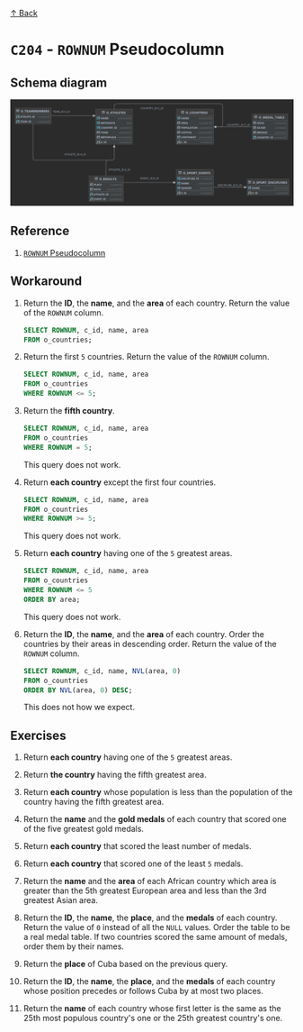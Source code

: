 [↑ Back](./README.md)

# `C204` - `ROWNUM` Pseudocolumn

## Schema diagram

![Schema diagram](./img/olympics-schema.png)

## Reference

1. [`ROWNUM` Pseudocolumn](https://docs.oracle.com/en/database/oracle/oracle-database/21/sqlrf/ROWNUM-Pseudocolumn.html)

## Workaround

1. Return the **ID**, the **name**, and the **area** of each country. Return the value of the `ROWNUM` column.

   ```sql
   SELECT ROWNUM, c_id, name, area
   FROM o_countries;
   ```

1. Return the first `5` countries. Return the value of the `ROWNUM` column.

   ```sql
   SELECT ROWNUM, c_id, name, area
   FROM o_countries
   WHERE ROWNUM <= 5;
   ```

1. Return the **fifth country**.
   
   ```sql
   SELECT ROWNUM, c_id, name, area
   FROM o_countries
   WHERE ROWNUM = 5;
   ```

   This query does not work.

1. Return **each country** except the first four countries. 

   ```sql
   SELECT ROWNUM, c_id, name, area
   FROM o_countries
   WHERE ROWNUM >= 5;
   ```

   This query does not work.

1. Return **each country** having one of the `5` greatest areas.

   ```sql
   SELECT ROWNUM, c_id, name, area
   FROM o_countries
   WHERE ROWNUM <= 5
   ORDER BY area;
   ```

   This query does not work.

1. Return the **ID**, the **name**, and the **area** of each country. Order the countries by their areas in descending order. Return the value of the `ROWNUM` column.
   
   ```sql
   SELECT ROWNUM, c_id, name, NVL(area, 0)
   FROM o_countries
   ORDER BY NVL(area, 0) DESC;
   ```

   This does not how we expect.

## Exercises

1. Return **each country** having one of the `5` greatest areas.

1. Return **the country** having the fifth greatest area.

1. Return **each country** whose population is less than the population of the country having the fifth greatest area.

1. Return the **name** and the **gold medals** of each country that scored one of the five greatest gold medals.

1. Return **each country** that scored the least number of medals.

1. Return **each country** that scored one of the least `5` medals.

1. Return the **name** and the **area** of each African country which area is greater than the 5th greatest European area and less than the 3rd greatest Asian area.

1. Return the **ID**, the **name**, the **place**, and the **medals** of each country. Return the value of `0` instead of all the `NULL` values. Order the table to be a real medal table. If two countries scored the same amount of medals, order them by their names.

1. Return the **place** of Cuba based on the previous query.

1. Return the **ID**, the **name**, the **place**, and the **medals** of each country whose position precedes or follows Cuba by at most two places.

1. Return the **name** of each country whose first letter is the same as the 25th most populous country's one or the 25th greatest country's one.
